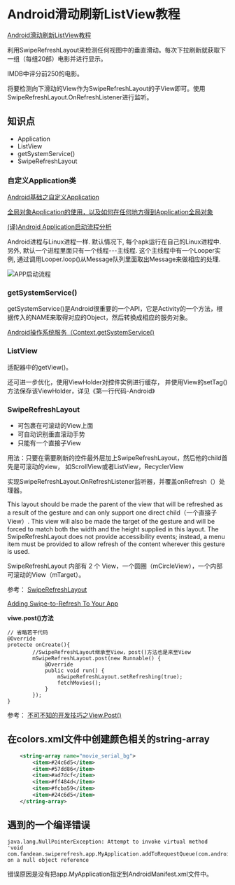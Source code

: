 # Android滑动刷新ListView教程
[Android滑动刷新ListView教程](http://www.androidhive.info/2015/05/android-swipe-down-to-refresh-listview-tutorial/)

利用SwipeRefreshLayout来检测任何视图中的垂直滑动。每次下拉刷新就获取下一组（每组20部）电影并进行显示。

IMDB中评分前250的电影。

将要检测向下滑动的View作为SwipeRefreshLayout的子View即可。使用SwipeRefreshLayout.OnRefreshListener进行监听。




## 知识点

- Application
- ListView
- getSystemService()
- SwipeRefreshLayout



### 自定义Application类
[Android基础之自定义Application](http://www.jianshu.com/p/98324e5d67ae#)

[全局对象Application的使用，以及如何在任何地方得到Application全局对象](http://www.jcodecraeer.com/a/anzhuokaifa/androidkaifa/2013/0924/1558.html)

[(译)Android Application启动流程分析](http://www.jianshu.com/p/a5532ecc8377#)


Android进程与Linux进程一样. 默认情况下, 每个apk运行在自己的Linux进程中. 另外,
默认一个进程里面只有一个线程---主线程. 这个主线程中有一个Looper实例,
通过调用Looper.loop()从Message队列里面取出Message来做相应的处理.

![APP启动流程](http://upload-images.jianshu.io/upload_images/851999-a9c2c456c9f91596.jpg)




### getSystemService()

getSystemService()是Android很重要的一个API，它是Activity的一个方法，根据传入的NAME来取得对应的Object，然后转换成相应的服务对象。


[Android操作系统服务（Context.getSystemService()](http://www.cnblogs.com/gaopeng527/p/4595901.html)


### ListView

适配器中的getView()。

还可进一步优化，使用ViewHolder对控件实例进行缓存，
并使用View的setTag()方法保存该ViewHolder，详见《第一行代码-Android》



### SwipeRefreshLayout

- 可包裹在可滚动的View上面
- 可自动识别垂直滚动手势
- 只能有一个直接子View


用法：只要在需要刷新的控件最外层加上SwipeRefreshLayout，然后他的child首先是可滚动的view，
如ScrollView或者ListView，RecyclerView

实现SwipeRefreshLayout.OnRefreshListener监听器，并覆盖onRefresh（）处理器。


This layout should be made the parent of the view that will be refreshed as a result of
the gesture and can only support one direct child（一个直接子View）. This view will also be made the target
of the gesture and will be forced to match both the width and the height supplied in this layout.
The SwipeRefreshLayout does not provide accessibility events; instead, a menu item must be
provided to allow refresh of the content wherever this gesture is used.


SwipeRefreshLayout 内部有 2 个 View，一个圆圈（mCircleView），一个内部可滚动的View（mTarget）。

参考： [SwipeRefreshLayout](https://github.com/hanks-zyh/SwipeRefreshLayout)

[Adding Swipe-to-Refresh To Your App](https://developer.android.com/training/swipe/add-swipe-interface.html#AddRefreshAction)


**viwe.post()方法**

```
// 省略若干代码
@Override
protecte onCreate(){
        //SwipeRefreshLayout继承至View，post()方法也是来至View
        mSwipeRefreshLayout.post(new Runnable() {
            @Override
            public void run() {
                mSwipeRefreshLayout.setRefreshing(true);
                fetchMovies();
            }
        });
}
```



参考：
[不可不知的开发技巧之View.Post()](http://www.jianshu.com/p/b1d5e31e2011#)




## 在colors.xml文件中创建颜色相关的string-array

```xml
    <string-array name="movie_serial_bg">
        <item>#24c6d5</item>
        <item>#57dd86</item>
        <item>#ad7dcf</item>
        <item>#ff484d</item>
        <item>#fcba59</item>
        <item>#24c6d5</item>
    </string-array>
```


## 遇到的一个编译错误

```
java.lang.NullPointerException: Attempt to invoke virtual method
'void com.fandean.swiperefresh.app.MyApplication.addToRequestQueue(com.android.volley.Request)' on a null object reference
```
错误原因是没有把app.MyApplication指定到AndroidManifest.xml文件中。